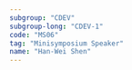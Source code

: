 ```yaml
---
subgroup: "CDEV"
subgroup-long: "CDEV-1"
code: "MS06"
tag: "Minisymposium Speaker"
name: "Han-Wei Shen"
---
```


